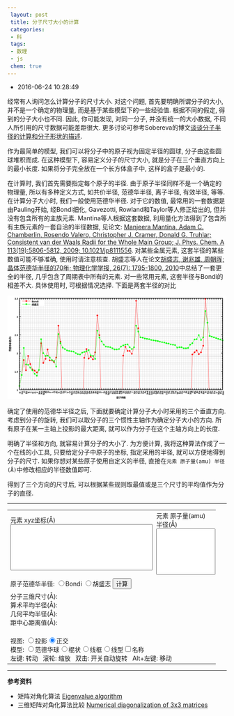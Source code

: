 ```yaml
---
 layout: post
 title: 分子尺寸大小的计算
 categories:
 - 科
 tags:
 - 数理
 - js
 chem: true
---
```


- 2016-06-24 10:28:49

经常有人询问怎么计算分子的尺寸大小. 对这个问题, 首先要明确所谓分子的大小, 并不是一个确定的物理量, 而是基于某些模型下的一些经验值. 根据不同的假定, 得到的分子大小也不同. 因此, 你可能发现, 对同一分子, 并没有统一的大小数据, 不同人所引用的尺寸数据可能差距很大. 更多讨论可参考Sobereva的博文[谈谈分子半径的计算和分子形状的描述](http://sobereva.com/190).

作为最简单的模型, 我们可以将分子中的原子视为固定半径的圆球, 分子由这些圆球堆积而成. 在这种模型下, 容易定义分子的尺寸大小, 就是分子在三个垂直方向上的最小长度. 如果将分子完全放在一个长方体盒子中, 这样的盒子是最小的.

在计算时, 我们首先需要指定每个原子的半径. 由于原子半径同样不是一个确定的物理量, 所以有多种定义方式, 如共价半径, 范德华半径, 离子半径, 有效半径, 等等. 在计算分子大小时, 我们一般使用范德华半径. 对于它的数值, 最常用的一套数据是由Pauling开始, 经Bondi细化, Gavezotti, Rowland和Taylor等人修正给出的, 但并没有包含所有的主族元素. Mantina等人根据这套数据, 利用量化方法得到了包含所有主族元素的一套自洽的半径数据, 见论文: [Manjeera Mantina, Adam C. Chamberlin, Rosendo Valero, Christopher J. Cramer, Donald G. Truhlar; Consistent van der Waals Radii for the Whole Main Group; J. Phys. Chem. A 113(19):5806-5812, 2009; 10.1021/jp8111556](http://pubs.acs.org/doi/abs/10.1021/jp8111556). 对某些金属元素, 这套半径的某些数值可能不够准确, 使用时请注意核查. 胡盛志等人在论文[胡盛志, 谢兆雄, 周朝晖; 晶体范德华半径的70年; 物理化学学报, 26(7): 1795-1800, 2010](http://www.whxb.pku.edu.cn/CN/abstract/abstract27134.shtml)中总结了一套更全的半径, 几乎包含了周期表中所有的元素. 对一些常用元素, 这套半径与Bondi的相差不大. 具体使用时, 可根据情况选择. 下面是两套半径的对比

![](/pic/2016/Rvdw.png)

确定了使用的范德华半径之后, 下面就要确定计算分子大小时采用的三个垂直方向. 考虑到分子的旋转, 我们可以取分子的三个惯性主轴作为确定分子大小的方向. 所有原子在某一主轴上投影的最大距离, 就可以作为分子在这个主轴方向上的长度.

明确了半径和方向, 就容易计算分子的大小了. 为方便计算, 我将这种算法作成了一个在线的小工具, 只要给定分子中原子的坐标, 指定采用的半径, 就可以方便地得到分子的尺寸. 如果你想对某些原子使用自定义的半径, 直接在`元素 原子量(amu) 半径(Å)`中修改相应的半径数值即可.

得到了三个方向的尺寸后, 可以根据某些规则取最值或是三个尺寸的平均值作为分子的直径.

----

<table  style="width:95%">
<tr>
	<td style="width:70%">元素 xyz坐标(Å)<br/><textarea id="xyz" style="width:100%; height:100px; resize: none"></textarea></td>
	<td style="width:30%">元素 原子量(amu) 半径(Å)<br><textarea id="masrad" style="width:100%; height:100px; resize: none"></textarea></td>
</tr>
<tr>
	<td colspan="2">原子范德华半径:
	<input type="radio" name="rad" onclick="setRad(0)">Bondi
	<input type="radio" name="rad" onclick="setRad(1)">胡盛志
	<input type="button" value="计算" onclick="showBox()"></td>
</tr>
<tr>
	<td colspan="2">
	分子三维尺寸(Å): <span id='size'></span><br>
	算术平均半径(Å): <span id='Ravg'></span><br>
	几何平均半径(Å): <span id='Rgvg'></span><br>
	距中心距离值(Å): <span id='Rmax'></span>
	</td>
</tr>
<tr>
	<td colspan="2">
	<script>var Mol1=new ChemDoodle.TransformCanvas3D('Mol-1',500,400);Mol1.specs.shapes_color = '#fff';Mol1.specs.backgroundColor = 'black';Mol1.specs.set3DRepresentation('van der Waals Spheres');Mol1.specs.projectionPerspective_3D = false;Mol1.specs.proteins_ribbonCartoonize = true;Mol1.loadContent('');function setProj1(yesPers){Mol1.specs.projectionPerspective_3D = yesPers;Mol1.setupScene();Mol1.repaint()}function setModel1(model){Mol1.specs.set3DRepresentation(model);Mol1.setupScene();Mol1.repaint()}</script><br><span class="meta">视图: <input type="radio" name="group2" onclick="setProj1(true)">投影<input type="radio" name="group2" onclick="setProj1(false)" checked="">正交<br>模型: <input type="radio" name="model" onclick="setModel1(&#39;van der Waals Spheres&#39;)">范德华球<input type="radio" name="model" onclick="setModel1(&#39;Stick&#39;)">棍状<input type="radio" name="model" onclick="setModel1(&#39;Wireframe&#39;)">线框<input type="radio" name="model" onclick="setModel1(&#39;Line&#39;)">线型<input type="checkbox" onclick="Mol1.specs.atoms_displayLabels_3D=this.checked;Mol1.repaint()">名称<br>左键: 转动&nbsp;&nbsp; 滚轮: 缩放&nbsp;&nbsp; 双击: 开关自动旋转&nbsp;&nbsp; Alt+左键: 移动</span>
	</td>
</tr>
</table>

<script>
var $=function(id){return document.getElementById(id)}

$('xyz').value=
 'O 0.0000   0.0000   0.1173\n'
+'H 0.0000   0.7572  -0.4692\n'
+'H 0.0000  -0.7572  -0.4692\n'

function showBox() {
	var i, j, tmp, Iabc=[], Mass=[], Radi=[], Satm=[], Xatm=[], Yatm=[], Zatm=[]

	var xyz=$('masrad').value.replace(/^\s*\n*/,"").replace(/\s*\n*$/,"").replace(/\s+[\n|$]/g,"\n").split('\n')
	for(i=0; i<xyz.length; i++) {
		tmp=xyz[i].split(/\s+/)
		Mass[tmp[0]]=parseFloat(tmp[1])
		Radi[tmp[0]]=parseFloat(tmp[2])
		ChemDoodle.ELEMENT[tmp[0]].covalentRadius=parseFloat(tmp[2])
		ChemDoodle.ELEMENT[tmp[0]].vdWRadius=parseFloat(tmp[2])
	}

	var xyz=$('xyz').value.replace(/^\s*\n*/,"").replace(/\s*\n*$/,"").replace(/\s+[\n|$]/g,"\n").split('\n')
	var Natm=xyz.length, Xcom=0, Ycom=0, Zcom=0, Wgt=0
	for(i=0; i<Natm; i++) {
		tmp=xyz[i].split(/\s+/)
		tmp[0]=tmp[0].replace(/\d+/,"")
		Satm[i]=tmp[0];             Wgt  += Mass[tmp[0]]
		Xatm[i]=parseFloat(tmp[1]); Xcom += Mass[tmp[0]]*parseFloat(tmp[1])
		Yatm[i]=parseFloat(tmp[2]); Ycom += Mass[tmp[0]]*parseFloat(tmp[2])
		Zatm[i]=parseFloat(tmp[3]); Zcom += Mass[tmp[0]]*parseFloat(tmp[3])
	}

	Xcom /= Wgt; Ycom /= Wgt; Zcom /= Wgt
	for(i=0; i<Natm; i++) { Xatm[i] -= Xcom; Yatm[i] -= Ycom; Zatm[i] -= Zcom }

	var Ixyz=[ [0,0,0], [0,0,0], [0,0,0] ]
	for(i=0; i<Natm; i++) {
		tmp= Mass[Satm[i]]
		Ixyz[1-1][1-1] += tmp*(Yatm[i]*Yatm[i]+Zatm[i]*Zatm[i])
		Ixyz[2-1][2-1] += tmp*(Zatm[i]*Zatm[i]+Xatm[i]*Xatm[i])
		Ixyz[3-1][3-1] += tmp*(Xatm[i]*Xatm[i]+Yatm[i]*Yatm[i])
		Ixyz[1-1][2-1] -= tmp*Xatm[i]*Yatm[i]
		Ixyz[1-1][3-1] -= tmp*Xatm[i]*Zatm[i]
		Ixyz[2-1][3-1] -= tmp*Yatm[i]*Zatm[i]
	}
	Ixyz[2-1][1-1] = Ixyz[1-1][2-1]
	Ixyz[3-1][1-1] = Ixyz[1-1][3-1]
	Ixyz[3-1][2-1] = Ixyz[2-1][3-1]

	var V=[], W=[]
	Jacobi(Ixyz, V, W)

	for(i=0; i<Natm; i++) {
		var Vtmp = [ Xatm[i], Yatm[i], Zatm[i] ]
		Xatm[i] = V[0][0]*Vtmp[0]+V[0][1]*Vtmp[1]+V[0][2]*Vtmp[2]
		Yatm[i] = V[1][0]*Vtmp[0]+V[1][1]*Vtmp[1]+V[1][2]*Vtmp[2]
		Zatm[i] = V[2][0]*Vtmp[0]+V[2][1]*Vtmp[1]+V[2][2]*Vtmp[2]
	}

	var maxRx=-1E10, maxRy=maxRx, maxRz=maxRx, maxR=maxRx,
		minRx= 1E10, minRy=minRx, minRz=minRx, minR=minRx, avgR=0.

	for(i=0; i<Natm; i++) {
		maxRx=Math.max(maxRx, Xatm[i]+Radi[Satm[i]])
		maxRy=Math.max(maxRy, Yatm[i]+Radi[Satm[i]])
		maxRz=Math.max(maxRz, Zatm[i]+Radi[Satm[i]])
		tmp=Math.sqrt(Xatm[i]*Xatm[i]+Yatm[i]*Yatm[i]+Zatm[i]*Zatm[i])+Radi[Satm[i]]
		maxR =Math.max(maxR, tmp)
		avgR += tmp

		minRx=Math.min(minRx, Xatm[i]-Radi[Satm[i]])
		minRy=Math.min(minRy, Yatm[i]-Radi[Satm[i]])
		minRz=Math.min(minRz, Zatm[i]-Radi[Satm[i]])
		minR =Math.min(minR,  tmp)
	}
	Xbox=maxRx-minRx
	Ybox=maxRy-minRy
	Zbox=maxRz-minRz
	avgR /= Natm

	$('size').innerHTML=fmtNum(Xbox,8.3).trim()+'×'+fmtNum(Ybox,8.3).trim()+'×'+fmtNum(Zbox,8.3).trim()
	$('Ravg').innerHTML=fmtNum((Xbox+Ybox+Zbox)/6, 8.3).trim()
	$('Rgvg').innerHTML=fmtNum(Math.pow(Xbox*Ybox*Zbox, 1/3.)/2, 8.3).trim()
	$('Rmax').innerHTML='最小 '+fmtNum(minR, 8.3).trim()+' 最大 '+fmtNum(maxR, 8.3).trim()+' 平均 '+fmtNum(avgR, 8.3).trim()

	var Fxyz=Natm+8+'\nMol\n'
	for(i=0; i<Natm; i++) {
		Fxyz += Satm[i]+' '+Xatm[i]+' '+Yatm[i]+' '+Zatm[i]+'\n'
	}

	var Vbox=[ [0,0,0], [1,0,0], [0,1,0], [1,1,0], [0,0,1], [1,0,1], [0,1,1], [1,1,1] ]
	for(i=0; i<Vbox.length; i++) {
		Fxyz +=
		 'Uuo '+(minRx+Vbox[i][0]*Xbox)+' '+(minRy+Vbox[i][1]*Ybox)+' '+(minRz+Vbox[i][2]*Zbox)+'\n'
	}
	ChemDoodle.ELEMENT['Uuo'].covalentRadius=.01
	ChemDoodle.ELEMENT['Uuo'].vdWRadius=.01
	ChemDoodle.ELEMENT['Uuo'].valency=0
	ChemDoodle.ELEMENT['Uuo'].jmolColor="#FFFFFF"

	molxyz=ChemDoodle.readXYZ(Fxyz)
	var box = [
		new ChemDoodle.structures.d3.Distance(molxyz.atoms[Natm  ],molxyz.atoms[Natm+1]),
		new ChemDoodle.structures.d3.Distance(molxyz.atoms[Natm  ],molxyz.atoms[Natm+2]),
		new ChemDoodle.structures.d3.Distance(molxyz.atoms[Natm  ],molxyz.atoms[Natm+4]),
		new ChemDoodle.structures.d3.Distance(molxyz.atoms[Natm+1],molxyz.atoms[Natm+3]),
		new ChemDoodle.structures.d3.Distance(molxyz.atoms[Natm+1],molxyz.atoms[Natm+5]),
		new ChemDoodle.structures.d3.Distance(molxyz.atoms[Natm+2],molxyz.atoms[Natm+3]),
		new ChemDoodle.structures.d3.Distance(molxyz.atoms[Natm+2],molxyz.atoms[Natm+6]),
		new ChemDoodle.structures.d3.Distance(molxyz.atoms[Natm+3],molxyz.atoms[Natm+7]),
		new ChemDoodle.structures.d3.Distance(molxyz.atoms[Natm+4],molxyz.atoms[Natm+5]),
		new ChemDoodle.structures.d3.Distance(molxyz.atoms[Natm+4],molxyz.atoms[Natm+6]),
		new ChemDoodle.structures.d3.Distance(molxyz.atoms[Natm+5],molxyz.atoms[Natm+7]),
		new ChemDoodle.structures.d3.Distance(molxyz.atoms[Natm+6],molxyz.atoms[Natm+7])
	];
	Mol1.loadContent([molxyz], box)
}

function setRad(Irad) {
	var ElmMasRad='H 1.007840 1.10 1.10 He 4.002602 1.40 1.40 Li 6.938000 2.14 1.81 Be 9.012183 1.69 1.53 B 10.806000 1.68 1.92 C 12.009600 1.60 1.70 N 14.006430 1.53 1.55 O 15.999030 1.43 1.52 F 18.998403 1.38 1.47 Ne 20.179700 1.54 1.54 Na 22.989769 2.38 2.27 Mg 24.304000 2.00 1.73 Al 26.981538 1.92 1.84 Si 28.084000 1.93 2.10 P 30.973762 1.88 1.80 S 35.446000 1.81 1.80 Cl 39.948000 1.78 1.75 Ar 39.098300 1.63 1.88 K 40.078000 2.52 2.75 Ca 44.955908 2.27 2.31 Sc 47.867000 2.15 0.00 Ti 50.941500 2.11 0.00 V 51.996100 2.07 0.00 Cr 54.938044 2.06 0.00 Mn 55.845000 2.05 0.00 Fe 58.933194 2.04 0.00 Co 58.693400 2.00 0.00 Ni 63.546000 1.97 0.00 Cu 65.380000 1.96 0.00 Zn 69.723000 2.01 0.00 Ga 72.630000 2.03 1.87 Ge 74.921595 2.05 2.11 As 78.971000 2.08 1.85 Se 79.901000 1.94 1.90 Br 83.798000 1.92 1.83 Kr 85.467800 1.84 2.02 Rb 87.620000 2.61 3.03 Sr 88.905840 2.42 2.49 Y 91.224000 2.32 0.00 Zr 92.906370 2.23 0.00 Nb 95.950000 2.18 0.00 Mo 0.000000 2.17 0.00 Tc 101.070000 2.16 0.00 Ru 102.905500 2.13 0.00 Rh 106.420000 2.10 0.00 Pd 107.868200 2.10 0.00 Ag 112.414000 2.11 0.00 Cd 114.818000 2.18 0.00 In 118.710000 2.21 1.93 Sn 121.760000 2.23 2.17 Sb 127.600000 2.24 2.06 Te 126.904470 2.16 2.06 I 131.293000 2.11 1.98 Xe 132.905452 2.16 2.16 Cs 138.905470 2.75 3.43 Ba 140.116000 2.59 2.68 La 140.907660 2.43 0.00 Ce 144.242000 2.42 0.00 Pr 0.000000 2.40 0.00 Nd 150.360000 2.39 0.00 Pm 151.964000 2.38 0.00 Sm 157.250000 2.36 0.00 Eu 158.925350 2.35 0.00 Gd 162.500000 2.34 0.00 Tb 164.930330 2.33 0.00 Dy 167.259000 2.31 0.00 Ho 168.934220 2.30 0.00 Er 173.045000 2.29 0.00 Tm 174.966800 2.27 0.00 Yb 178.490000 2.26 0.00 Lu 180.947880 2.24 0.00 Hf 183.840000 2.23 0.00 Ta 186.207000 2.22 0.00 W 190.230000 2.15 0.00 Re 192.217000 2.16 0.00 Os 195.084000 2.16 0.00 Ir 196.966569 2.13 0.00 Pt 200.592000 2.13 0.00 Au 204.382000 2.14 0.00 Hg 207.200000 2.23 0.00 Tl 208.980400 2.27 1.96 Pb 0.000000 2.37 2.02 Bi 0.000000 2.38 2.07 Po 0.000000 2.49 1.97 At 0.000000 2.36 2.02 Rn 0.000000 2.43 2.20 Fr 0.000000 3.15 3.48 Ra 232.037700 2.83 2.83 Ac 231.035880 2.47 0.00 Th 238.028910 2.45 0.00 Pa 0.000000 2.43 0.00 U 0.000000 2.41 0.00 Np 0.000000 2.39 0.00 Pu 0.000000 2.37 0.00 Am 0.000000 2.35 0.00'.split(/\s+/)
	var ret=''
	if(Irad==0) {
		for(i=0; i<ElmMasRad.length; i+=4) {
			ret += fmtStr(ElmMasRad[i], 2)+' '+ElmMasRad[i+1]+' '+ElmMasRad[i+2]+'\n'
		}
	} else {
		for(i=0; i<ElmMasRad.length; i+=4) {
			ret += fmtStr(ElmMasRad[i], 2)+' '+ElmMasRad[i+1]+' '+ElmMasRad[i+3]+'\n'
		}
	}
	$('masrad').value=ret
}

function fmtStr(str, num) {
	return str.length>num ? str : str+Array(num-str.length+1).join(' ')
}
function fmtNum(num, fmt) {
	var fmt=String(fmt), m=fmt.split(".")[0]
	num=num.toFixed(fmt.split(".")[1])
	if(num.length<m) num=Array(m-num.length+1).join(" ")+num
	return num
}

function dot(A, B) { return A[0]*B[0]+A[1]*B[1]+A[2]*B[2] }
function Jacobi(A, Q, W) {
/* ----------------------------------------------------------------------------
	Calculates the eigenvalues and normalized eigenvectors of a symmetric 3x3
	matrix A using the Jacobi algorithm.
	The upper triangular part of A is destroyed during the calculation,
	the diagonal elements are read but not destroyed, and the lower
	triangular elements are not referenced at all.
	----------------------------------------------------------------------------
	Parameters:
	A: The symmetric input matrix
	Q: Storage buffer for eigenvectors
	W: Storage buffer for eigenvalues
	----------------------------------------------------------------------------*/

	var N=3, Reps=1E-10, maxIter=100, i, j, k, tmp, S, C, T, G, H, Z, Roff, tht, tol

	//Initialize Q to the identitity matrix, W to diag(A)
	for(i=0; i<N; i++) { W[i] = A[i][i]; Q[i]=[]; Q[i][i]=1 }
	for(i=0; i<N; i++) { for(j=0; j<i; j++) {
		Q[i][j] = 0
		Q[j][i] = 0
	}}

	//Main iteration loop
	for(var Iter=1; Iter<maxIter; Iter++) {
		//Test for convergence
		Roff = 0
		for(i=0; i<N; i++) { for(j=i+1; j<N; j++) {
			Roff += Math.abs(A[i][j])
		}}
		if(Math.abs(Roff)<Reps) {
			for(i=0; i<N; i++) {
				for(j=0; j<N-1; j++) { //sort
					if(W[j]>W[j+1]) {
						k=W[j]
						W[j]=W[j+1]
						W[j+1]=k

						k = [ Q[j][0], Q[j][1], Q[j][2] ]
						Q[j]=Q[j+1]
						Q[j+1]=k
					}
				}
			} // asure RIGHT-HAND axis
			if(  Q[1-1][1-1]*(Q[2-1][2-1]*Q[3-1][3-1]-Q[2-1][3-1]*Q[3-1][2-1])
				-Q[1-1][2-1]*(Q[2-1][1-1]*Q[3-1][3-1]-Q[2-1][3-1]*Q[3-1][1-1])
				+Q[1-1][3-1]*(Q[2-1][1-1]*Q[3-1][2-1]-Q[2-1][2-1]*Q[3-1][1-1]) <0) {
				Q[0]= [ -Q[0][0], -Q[0][1], -Q[0][2] ]
				Q[1]= [ -Q[1][0], -Q[1][1], -Q[1][2] ]
				Q[2]= [ -Q[2][0], -Q[2][1], -Q[2][2] ]
			}
			return Iter
		}

		tol = 0
		if(Iter<4) tol = 0.2*Roff/(N*N)

		//Do sweep
		for(i=0; i<N; i++) {
			for(j=i+1; j<N; j++) {
				G = 100 * Math.abs(A[i][j])
				if(Iter>4 && Math.abs(W[i])+G==Math.abs(W[i])
						  && Math.abs(W[j])+G==Math.abs(W[j])) {
					A[i][j] = 0
				} else if(Math.abs(A[i][j])>tol) {
					//Calculate Jacobi transformation
					H = W[j] - W[i]
					if(Math.abs(H)+G==Math.abs(H)) {
						T = A[i][j]/H
					} else {
						tht = 0.5 * H/A[i][j]
						T =  1/( Math.abs(tht) + Math.sqrt(1+tht*tht) )
						if(tht<0.) T = -T
					}

					C = 1/Math.sqrt(1+T*T)
					S = T * C
					Z = T * A[i][j]

					//Apply Jacobi transformation
					A[i][j] = 0.
					W[i] -=  Z
					W[j] +=  Z
					for(k=0; k<i; k++) {
						T       = A[k][i]
						A[k][i] = C * T - S * A[k][j]
						A[k][j] = S * T + C * A[k][j]
					}

					for(k=i+1; k<j; k++) {
						T       = A[i][k]
						A[i][k] = C * T - S * A[k][j]
						A[k][j] = S * T + C * A[k][j]
					}

					for(k=j+1; k<N; k++) {
						T       = A[i][k]
						A[i][k] = C * T - S * A[j][k]
						A[j][k] = S * T + C * A[j][k]
					}

					//Update eigenvectors
					for(k=0; k<N; k++) {
						T       = Q[i][k]
						Q[i][k] = C * T - S * Q[j][k]
						Q[j][k] = S * T + C * Q[j][k]
					}
				}
			}
		}
	}
	return 0
}
</script>

----

__参考资料__

- 矩阵对角化算法 [Eigenvalue algorithm](https://en.wikipedia.org/wiki/Eigenvalue_algorithm#Eigenvalues_of_3.C3.973_matrices)
- 三维矩阵对角化算法比较 [Numerical diagonalization of 3x3 matrices](https://www.mpi-hd.mpg.de/personalhomes/globes/3x3/index.html)

